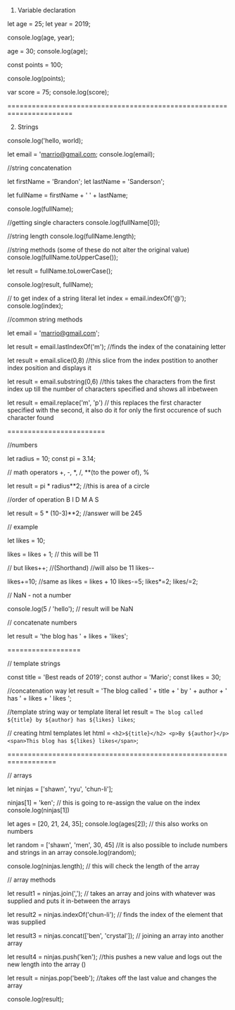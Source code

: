 1. Variable declaration

let age = 25;
let year = 2019;

console.log(age, year);

age = 30;
console.log(age);

const points = 100;

console.log(points);

var score = 75;
console.log(score);

======================================================================

2. Strings

console.log('hello, world);

let email = 'marrio@gmail.com;
console.log(email);

//string concatenation

let firstName = 'Brandon';
let lastName = 'Sanderson';

let fullName = firstName + ' ' + lastName;

console.log(fullName);


//getting single characters
console.log(fullName[0]);

//string length
console.log(fullName.length);

//string methods (some of these do not alter the original value)
console.log(fullName.toUpperCase());

let result = fullName.toLowerCase();

console.log(result, fullName);

// to get index of a string literal
let index = email.indexOf('@');
console.log(index);


//common string methods


let email = 'marrio@gmail.com';


let result = email.lastIndexOf('m'); //finds the index of the conataining letter
 
let result = email.slice(0,8) //this slice from the index postition to another index position and displays it

let result = email.substring(0,6) //this takes the characters from the first index up till the number of characters specified and shows all inbetween

let result = email.replace('m', 'p') // this replaces the first character specified with the second, it also do it for only the first occurence of such character found


========================

//numbers

let radius = 10;
const pi = 3.14;

// math operators +, -, *, /, **(to the power of), %

let result = pi * radius**2; //this is area of a circle

//order of operation  B I D M A S

let result = 5 * (10-3)**2; //answer will be 245

// example

let likes = 10;

likes = likes + 1; // this will be 11

// but
likes++; //(Shorthand) //will also be 11
likes--

likes+=10; //same as likes = likes + 10
likes-=5;
likes*=2;
likes/=2;

// NaN - not a number

 console.log(5 / 'hello'); // result will be NaN


 // concatenate numbers

 let result = 'the blog has ' + likes + 'likes';


 ==================

 // template strings

const title = 'Best reads of 2019';
const author = 'Mario';
const likes = 30;

//concatenation way
let result = 'The blog called ' + title + ' by ' + author + ' has ' + likes + ' likes ';


//template string way or template literal
let result = `The blog called ${title} by ${author} has ${likes} likes`;

// creating html templates
let html = `
    <h2>${title}</h2>
    <p>By ${author}</p>
    <span>This blog has ${likes} likes</span>
`;

==================================================================


// arrays

let ninjas = ['shawn', 'ryu', 'chun-li'];


ninjas[1] = 'ken'; // this is going to re-assign the value on the index
console.log(ninjas[1])

let ages = [20, 21, 24, 35];
console.log(ages[2]); // this also works on numbers

let random = ['shawn', 'men', 30, 45] //it is also possible to include numbers and strings in an array
console.log(random);



console.log(ninjas.length);  // this will check the length of the array

// array methods

let result1 = ninjas.join(',');  // takes an array and joins with whatever was supplied and puts it in-between the arrays

let result2 = ninjas.indexOf('chun-li'); // finds the index of the element that was supplied

let result3 = ninjas.concat(['ben', 'crystal']); // joining an array into another array

let result4 = ninjas.push('ken'); //this pushes a new value and logs out the new length into the array ()

let result = ninjas.pop('beeb'); //takes off the last value and changes the array

console.log(result);